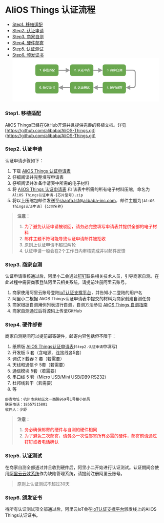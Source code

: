 # AliOS Things 认证流程
* [Step1. 移植适配](#step1)
* [Step2. 认证申请](#step2)
* [Step3. 商家自测](#step3)
* [Step4. 硬件邮寄](#step4)
* [Step5. 认证测试](#step5)
* [Step6. 颁发证书](#step6)
![](assets/process.png)

<a id="step1"></a>
### Step1. 移植适配
AliOS Things已经在GitHub开源并且提供完善的移植文档。详见 [https://github.com/alibaba/AliOS-Things.git](https://github.com/alibaba/AliOS-Things.git)

<a id="step2"></a>
### Step2. 认证申请 
认证申请步骤如下：
1. 下载 [AliOS Things 认证申请表](http://alios-things.oss-cn-shanghai.aliyuncs.com/AliOSThings/AliOS%20Things%20%E8%AE%A4%E8%AF%81%E6%8F%90%E4%BA%A4%E7%94%B3%E8%AF%B7%E8%A1%A8.xlsm)
2. 仔细阅读并完整填写申请表
3. 仔细阅读并准备申请表中所需的电子材料
4. 将 [AliOS Things 认证申请表](http://alios-things.oss-cn-shanghai.aliyuncs.com/AliOSThings/AliOS%20Things%20%E8%AE%A4%E8%AF%81%E6%8F%90%E4%BA%A4%E7%94%B3%E8%AF%B7%E8%A1%A8.xlsm) 和 该表中所需的所有电子材料压缩，命名为 `AliOS Things认证申请-{芯片型号}.zip`
5. 将以上压缩包邮件发送至[shaofa.lsf@alibaba-inc.com](mailto:shaofa.lsf@alibaba-inc.om)，邮件主题为`[AliOS Things认证申请] {公司名称}`

> **注意：**
> 1. <a style="color:#ff0000">为了避免认证申请被驳回，请务必完整填写申请表并提供全部的电子材料</a>
> 2. <a style="color:#ff0000">邮件主题不符可能导致认证申请邮件被拒收</a>
> 3. 原则上认证申请不超过两轮
> 4. 认证申请一般会在2个工作日内审核完成并以邮件反馈

<a id="step3"></a>
### Step3. 商家自测
认证申请审核通过后，阿里小二会通过[钉钉](https://www.dingtalk.com/)联系相关技术人员，引导商家自测。在此过程中需要商家登陆阿里云相关系统，请提前注册阿里云账号。
1. 商家使用阿里云账号登陆[IoT认证支撑平台](https://certification.aliyun.com)，并告知小二登陆的用户名
2. 阿里小二根据 AliOS Things认证申请表中提交的材料为商家创建自测任务
3. 商家根据自测用例列表进行自测，自测方法参见 [AliOS Things 自测指南](Manual)
4. 商家自测通过后将源码上传至GitHub

<a id="step4"></a>
### Step4. 硬件邮寄
商家自测期间可以提前邮寄硬件，邮寄内容包括但不限于：
1. 纸质版 [AliOS Things认证申请表](http://alios-things.oss-cn-shanghai.aliyuncs.com/AliOSThings/AliOS%20Things%20%E8%AE%A4%E8%AF%81%E6%8F%90%E4%BA%A4%E7%94%B3%E8%AF%B7%E8%A1%A8.xlsm)(`Step2.认证申请`中填写)
2. 开发板 5 套（含电源、连接线各5套）
3. 调试下载器 2 套（若需要）
4. 天线和通信卡 5套（若需要）
5. 通信模块 5套（若需要）
5. 串口线 5 套（Micro USB/Mini USB/DB9 RS232）
6. 杜邦线若干（若需要）
7. 等

```
邮寄地址：杭州市余杭区文一西路969号1号楼小邮局
联系电话：18557515801
收件人：少舒
```

> **注意：**
> 1. <a style="color:#ff0000">务必确保邮寄的硬件与自测的硬件相同</a>
> 2. <a style="color:#ff0000">为了避免二次邮寄，请务必一次性邮寄所有必需的硬件，邮寄前请通过钉钉或者电话确认</a>

<a id="step5"></a>
### Step5. 认证测试
在商家自测全部通过并且收到硬件后，阿里小二开始进行认证测试。认证期间会使用[阿里云云效系统](https://rdc.aliyun.com)作为缺陷管理系统，请提前注册阿里云账号。
> 原则上认证测试不超过30天

<a id="step6"></a>
### Step6. 颁发证书
待所有认证测试项全部通过后，阿里云IoT会在[IoT认证支撑平台](https://certification.aliyun.com)颁发线上的AliOS Things认证证书。